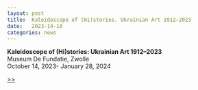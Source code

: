 ```yaml
---
layout: post
title:  Kaleidoscope of (Hi)stories. Ukrainian Art 1912–2023
date:   2023-14-10
categories: news
---
```


<section markdown="1" class="EN">

**Kaleidoscope of (Hi)stories: Ukrainian Art 1912–2023** <br>
Museum De Fundatie, Zwolle <br>
October 14, 2023- January 28, 2024 <br>

[>>](https://www.museumdefundatie.nl/en/kaleidoscope-of-histories/)

</section>

<section markdown="1" class="UKR">

</section>
